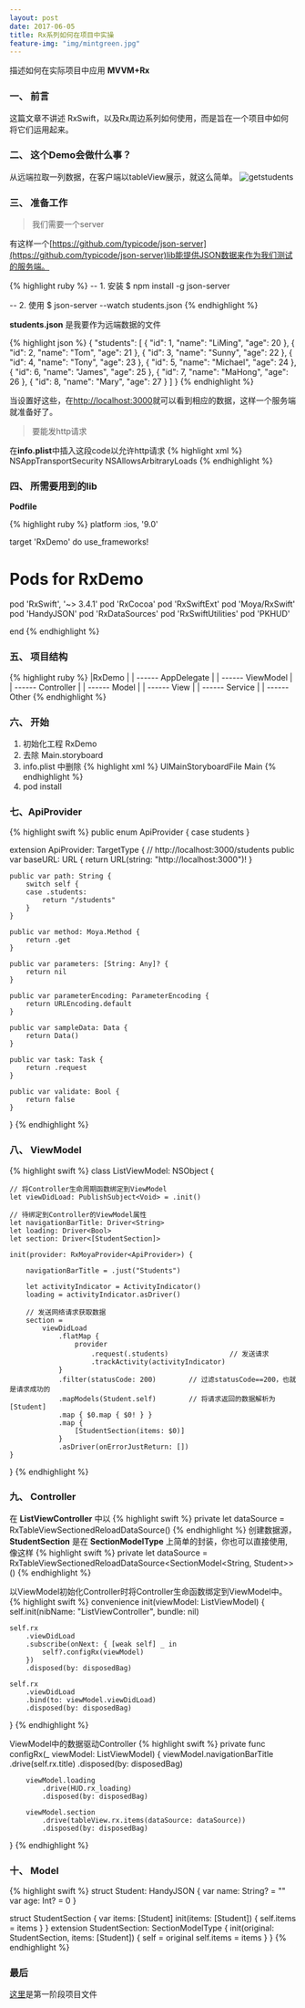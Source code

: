 ```yaml
---
layout: post
date: 2017-06-05
title: Rx系列如何在项目中实操
feature-img: "img/mintgreen.jpg"
---
```


描述如何在实际项目中应用 **MVVM+Rx**

### 一、 前言

这篇文章不讲述 RxSwift，以及Rx周边系列如何使用，而是旨在一个项目中如何将它们运用起来。

### 二、 这个Demo会做什么事？

从远端拉取一列数据，在客户端以tableView展示，就这么简单。
![getstudents](http://ogkg37m8j.bkt.clouddn.com/image/gif/MVVM_Rx/get_students.gif)

### 三、 准备工作

> 我们需要一个server

有这样一个[https://github.com/typicode/json-server](https://github.com/typicode/json-server)lib能提供JSON数据来作为我们测试的服务端。

{% highlight ruby %}
-- 1. 安装
$ npm install -g json-server

-- 2. 使用
$ json-server --watch students.json
{% endhighlight %}

**students.json** 是我要作为远端数据的文件

{% highlight json %}
{
  "students": [
    { "id": 1, "name": "LiMing", "age": 20 },
    { "id": 2, "name": "Tom", "age": 21 },
    { "id": 3, "name": "Sunny", "age": 22 },
    { "id": 4, "name": "Tony", "age": 23 },
    { "id": 5, "name": "Michael", "age": 24 },
    { "id": 6, "name": "James", "age": 25 },
    { "id": 7, "name": "MaHong", "age": 26 },
    { "id": 8, "name": "Mary", "age": 27 }
  ]
}
{% endhighlight %}

当设置好这些，在[http://localhost:3000](http://localhost:3000)就可以看到相应的数据，这样一个服务端就准备好了。

> 要能发http请求

在**info.plist**中插入这段code以允许http请求
{% highlight xml %}
<key>NSAppTransportSecurity</key>
   <dict>
       <key>NSAllowsArbitraryLoads</key>
       <true/>
   </dict>
{% endhighlight %}

### 四、 所需要用到的lib

**Podfile**

{% highlight ruby %}
platform :ios, '9.0'

target 'RxDemo' do
 use_frameworks!

 # Pods for RxDemo
 pod 'RxSwift', '~> 3.4.1'
 pod 'RxCocoa'
 pod 'RxSwiftExt'
 pod 'Moya/RxSwift'
 pod 'HandyJSON'
 pod 'RxDataSources'
 pod 'RxSwiftUtilities'
 pod 'PKHUD'

end
{% endhighlight %}

### 五、 项目结构

{% highlight ruby %}
|RxDemo
   |
   | ------ AppDelegate
   |
   | ------ ViewModel
   |
   | ------ Controller
   |
   | ------ Model
   |
   | ------ View
   |
   | ------ Service
   |
   | ------ Other
{% endhighlight %}

### 六、 开始

1. 初始化工程 RxDemo
2. 去除 Main.storyboard
3. info.plist 中删除
  {% highlight xml %}
  <key>UIMainStoryboardFile</key>
    <string>Main</string>
  {% endhighlight %}
4. pod install

### 七、ApiProvider

{% highlight swift %}
public enum ApiProvider {
    case students
}

extension ApiProvider: TargetType {
    // http://localhost:3000/students
    public var baseURL: URL { return URL(string: "http://localhost:3000")! }

    public var path: String {
        switch self {
        case .students:
            return "/students"
        }
    }

    public var method: Moya.Method {
        return .get
    }

    public var parameters: [String: Any]? {
        return nil
    }

    public var parameterEncoding: ParameterEncoding {
        return URLEncoding.default
    }

    public var sampleData: Data {
        return Data()
    }

    public var task: Task {
        return .request
    }

    public var validate: Bool {
        return false
    }
}
{% endhighlight %}

### 八、 ViewModel

{% highlight swift %}
class ListViewModel: NSObject {

    // 将Controller生命周期函数绑定到ViewModel
    let viewDidLoad: PublishSubject<Void> = .init()

    // 待绑定到Controller的ViewModel属性
    let navigationBarTitle: Driver<String>
    let loading: Driver<Bool>
    let section: Driver<[StudentSection]>

    init(provider: RxMoyaProvider<ApiProvider>) {

        navigationBarTitle = .just("Students")

        let activityIndicator = ActivityIndicator()
        loading = activityIndicator.asDriver()

        // 发送网络请求获取数据
        section =
            viewDidLoad
                .flatMap {
                    provider
                        .request(.students)               // 发送请求
                        .trackActivity(activityIndicator)
                }
                .filter(statusCode: 200)        // 过滤statusCode==200，也就是请求成功的
                .mapModels(Student.self)        // 将请求返回的数据解析为 [Student]
                .map { $0.map { $0! } }
                .map {
                    [StudentSection(items: $0)]
                }
                .asDriver(onErrorJustReturn: [])
    }
}
{% endhighlight %}

### 九、 Controller

在 **ListViewController** 中以
{% highlight swift %}
private let dataSource = RxTableViewSectionedReloadDataSource<StudentSection>()
{% endhighlight %}
创建数据源，**StudentSection** 是在 **SectionModelType** 上简单的封装，你也可以直接使用, 像这样
{% highlight swift %}
private let dataSource = RxTableViewSectionedReloadDataSource<SectionModel<String, Student>>()
{% endhighlight %}

以ViewModel初始化Controller时将Controller生命函数绑定到ViewModel中。
{% highlight swift %}
convenience init(viewModel: ListViewModel) {
    self.init(nibName: "ListViewController", bundle: nil)

    self.rx
        .viewDidLoad
        .subscribe(onNext: { [weak self] _ in
            self?.configRx(viewModel)
        })
        .disposed(by: disposedBag)

    self.rx
        .viewDidLoad
        .bind(to: viewModel.viewDidLoad)
        .disposed(by: disposedBag)
}
{% endhighlight %}

ViewModel中的数据驱动Controller
{% highlight swift %}
private func configRx(_ viewModel: ListViewModel) {
        viewModel.navigationBarTitle
            .drive(self.rx.title)
            .disposed(by: disposedBag)

        viewModel.loading
            .drive(HUD.rx_loading)
            .disposed(by: disposedBag)

        viewModel.section
            .drive(tableView.rx.items(dataSource: dataSource))
            .disposed(by: disposedBag)
}
{% endhighlight %}

### 十、 Model

{% highlight swift %}
struct Student: HandyJSON {
    var name: String? = ""
    var age: Int? = 0
}

struct StudentSection {
    var items: [Student]
    init(items: [Student]) {
        self.items = items
    }
}
extension StudentSection: SectionModelType {
    init(original: StudentSection, items: [Student]) {
        self = original
        self.items = items
    }
}
{% endhighlight %}

### 最后

[这里](https://github.com/redtwowolf/Demos/tree/master/RxDemo)是第一阶段项目文件
